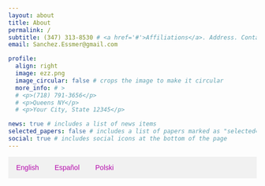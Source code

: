 ```yaml
---
layout: about
title: About
permalink: /
subtitle: (347) 313-8530 # <a href='#'>Affiliations</a>. Address. Contacts. Moto. Etc.
email: Sanchez.Essmer@gmail.com  

profile:
  align: right
  image: ezz.png
  image_circular: false # crops the image to make it circular
  more_info: # >
  # <p>(718) 791-3656</p>
  # <p>Queens NY</p>
  # <p>Your City, State 12345</p>

news: true # includes a list of news items
selected_papers: false # includes a list of papers marked as "selected={true}"
social: true # includes social icons at the bottom of the page
---
```


<html>
<head>
<style>
.tabs {
  overflow: hidden;
  background: #f1f1f1;
  font-family: Arial;
}
.tabs a {
  float: left;
  display: block;
  color: #b509ac;
  text-align: center;
  padding: 14px 16px;
  text-decoration: none;
  transition: 0.3s;
}
.tabs a:hover {
  background-color: #ddd;
}
.tabcontent {
  display: none;
  padding: 6px 12px;
  border-top: none;
}
</style>
</head>
<body>

<div class="tabs">
  <a href="#" class="tablink" onclick="openSection(event, 'English')">English</a>
  <a href="#" class="tablink" onclick="openSection(event, 'Español')">Español</a>
  <a href="#" class="tablink" onclick="openSection(event, 'Polski')">Polski</a>
</div>

<div id="English" class="tabcontent">
  <h3>My Story</h3>
  <p> Hello, my name is Essmer Sanchez. I am of Mexican decent with a mixed family from Poland, Ecuador and Colombia. I grew up in Queens surrounded by a variety of cultures that have given me a glimps of what the world has to offer.</p>
  <p> I hold a degree in Computer Science and a certification as an Adult English instructor from The Literacy Assistance Center of New York.Currently I am part of a construction company startup as a Client Relations and Technology Administrator.</p>
  <p>My goal is to work in the tech industry. As I make progress on my journey, I want to give back to my community by teaching English and technology classes, offering school tutoring, and providing PC repair services.</p>
  <p> I would love to connect with you! Feel free to contact me through email or business phone number listed above.</p>
</div>

<div id="Español" class="tabcontent">
  <h3>Mi historia</h3>
  <p> Hola, mi nombre es Essmer Sanchez. Soy de ascendencia mexicana con una familia mixta de Polonia, Ecuador y Colombia. Crecí en Queens, rodeado de una variedad de culturas que me han dado un vistazo de lo que el mundo tiene para ofrecer.</p>
  <p>Tengo un título en Ciencias de la Computación y una certificación como instructor de inglés para adultos del Literacy Assistance Center de Nueva York. Actualmente, soy parte de una empresa emergente de construcción como Administrador de Relaciones con Clientes y Tecnología.</p>
  <p>Mi objetivo es trabajar en la industria tecnológica. A medida que avanzo en mi camino, quiero retribuir a mi comunidad enseñando clases de inglés y tecnología, ofreciendo tutoría escolar y proporcionando servicios de reparación de computadoras.</p>
  <p>¡Me encantaría conectarme contigo! No dudes en contactarme a través del correo electrónico o del número de teléfono comercial que aparece arriba.</p>
</div>

<div id="Polski" class="tabcontent">
  <h3>Moja historia</h3>
  <p>Cześć, nazywam się Essmer Sanchez. Jestem pochodzenia meksykańskiego, a moja rodzina jest mieszanką narodowości z Polski, Ekwadoru i Kolumbii. Dorastałem w Queens, otoczony różnorodnymi kulturami, które dały mi wgląd w to, co świat ma do zaoferowania.</p>
  <p>Mam dyplom z Informatyki oraz certyfikat instruktora języka angielskiego dla dorosłych z Literacy Assistance Center w Nowym Jorku. Obecnie jestem częścią startupu budowlanego jako Administrator Relacji z Klientami i Technologii.</p>
  <p>Moim celem jest praca w branży technologicznej. W miarę postępów na mojej drodze, chcę odwdzięczyć się mojej społeczności poprzez nauczanie języka angielskiego i technologii, oferowanie korepetycji szkolnych oraz świadczenie usług naprawy komputerów.</p>
  <p>Chciałbym się z Tobą skontaktować! Nie wahaj się skontaktować ze mną przez e-mail lub numer telefonu biznesowego podany powyżej.</p>
</div>

<script>
function openSection(evt, sectionName) {
  var section = document.getElementById(sectionName);
  var tablinks = document.getElementsByClassName("tablink");
  for (var i = 0; i < tablinks.length; i++) {
    tablinks[i].className = tablinks[i].className.replace(" active", "");
  }
  if (section.style.display === "block") {
    section.style.display = "none";
  } else {
    var tabcontent = document.getElementsByClassName("tabcontent");
    for (var i = 0; i < tabcontent.length; i++) {
      tabcontent[i].style.display = "none";
    }
    section.style.display = "block";
    evt.currentTarget.className += " active";
  }
}
</script>

</body>
</html>

